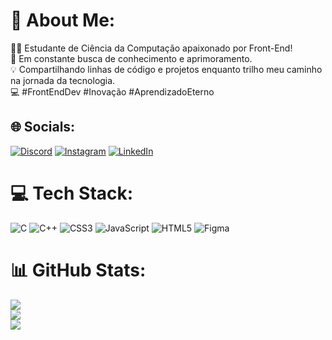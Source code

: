 # 💫 About Me:
👨‍💻 Estudante de Ciência da Computação apaixonado por Front-End! <br>🌟 Em constante busca de conhecimento e aprimoramento. <br>💡 Compartilhando linhas de código e projetos enquanto trilho meu caminho na jornada da tecnologia. <br> 💻 #FrontEndDev #Inovação #AprendizadoEterno


## 🌐 Socials:
[![Discord](https://img.shields.io/badge/Discord-%237289DA.svg?logo=discord&logoColor=white)](https://discord.gg/darcgaby) [![Instagram](https://img.shields.io/badge/Instagram-%23E4405F.svg?logo=Instagram&logoColor=white)](https://instagram.com/https://www.instagram.com/gabydarc/) [![LinkedIn](https://img.shields.io/badge/LinkedIn-%230077B5.svg?logo=linkedin&logoColor=white)](https://linkedin.com/in/https://www.linkedin.com/in/gabrielydarc/) 

# 💻 Tech Stack:
![C](https://img.shields.io/badge/c-%2300599C.svg?style=for-the-badge&logo=c&logoColor=white) ![C++](https://img.shields.io/badge/c++-%2300599C.svg?style=for-the-badge&logo=c%2B%2B&logoColor=white) ![CSS3](https://img.shields.io/badge/css3-%231572B6.svg?style=for-the-badge&logo=css3&logoColor=white) ![JavaScript](https://img.shields.io/badge/javascript-%23323330.svg?style=for-the-badge&logo=javascript&logoColor=%23F7DF1E) ![HTML5](https://img.shields.io/badge/html5-%23E34F26.svg?style=for-the-badge&logo=html5&logoColor=white) ![Figma](https://img.shields.io/badge/figma-%23F24E1E.svg?style=for-the-badge&logo=figma&logoColor=white)
# 📊 GitHub Stats:
![](https://github-readme-stats.vercel.app/api?username=darcgabriely&theme=dracula&hide_border=false&include_all_commits=false&count_private=false)<br/>
![](https://github-readme-streak-stats.herokuapp.com/?user=darcgabriely&theme=dracula&hide_border=false)<br/>
![](https://github-readme-stats.vercel.app/api/top-langs/?username=darcgabriely&theme=dracula&hide_border=false&include_all_commits=false&count_private=false&layout=compact)

<!-- Proudly created with GPRM ( https://gprm.itsvg.in ) -->
